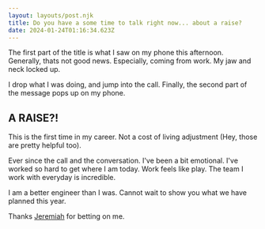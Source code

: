 ```yaml
---
layout: layouts/post.njk
title: Do you have a some time to talk right now... about a raise?
date: 2024-01-24T01:16:34.623Z
---
```


The first part of the title is what I saw on my phone this afternoon. Generally, thats not good news. Especially, coming from work. My jaw and neck locked up. 

I drop what I was doing, and jump into the call. Finally, the second part of the message pops up on my phone.

## A RAISE?!

This is the first time in my career. Not a cost of living adjustment (Hey, those are pretty helpful too).


Ever since the call and the conversation. I've been a bit emotional. I've worked so hard to get where I am today. 
Work feels like play. The team I work with everyday is incredible. 
 
I am a better engineer than I was. 
Cannot wait to show you what we have planned this year.

Thanks [Jeremiah](https://twitter.com/JeremiahPrummer) for betting on me. 